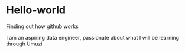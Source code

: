 # Hello-world
Finding out how github works

I am an aspiring data engineer, passionate about what I will be learning through Umuzi
